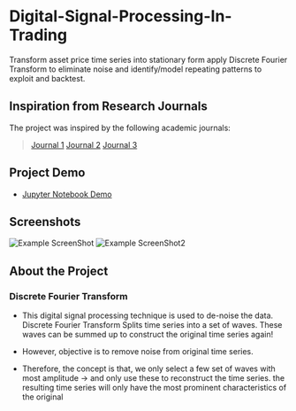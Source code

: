 # Digital-Signal-Processing-In-Trading
Transform asset price time series into stationary form apply Discrete Fourier Transform to eliminate noise and identify/model repeating patterns to exploit and backtest.

## Inspiration from Research Journals
The project was inspired by the following academic journals:
> [Journal 1](https://www.researchgate.net/publication/303849241_Fourier_Analysis_for_Stock_Price_Forecasting_Assumption_and_Evidence)
> [Journal 2](https://www.mesasoftware.com/papers/FourierTransformForTraders.pdf)
> [Journal 3](https://web.wpi.edu/Pubs/E-project/Available/E-project-022808-142909/unrestricted/FullIQPReport7.pdf)
 
## Project Demo
* [Jupyter Notebook Demo](https://nbviewer.jupyter.org/github/Naharul98/Digital-Signal-Processing-In-Trading/blob/main/Applying-Discrete-Fourier-Transform-In-Trading.ipynb)

## Screenshots
![Example ScreenShot](https://github.com/Naharul98/Digital-Signal-Processing-In-Trading/blob/main/Screenshots/screenshot2.jpg?raw=true)
![Example ScreenShot2](https://github.com/Naharul98/Digital-Signal-Processing-In-Trading/blob/main/Screenshots/screenshot1.jpg?raw=true)

## About the Project

### Discrete Fourier Transform

* This digital signal processing technique is used to de-noise the data. Discrete Fourier Transform Splits time series into a set of waves. These waves can be summed up to construct the original time series again!

* However, objective is to remove noise from original time series.

* Therefore, the concept is that, we only select a few set of waves with most amplitude -> and only use these to reconstruct the time series.
the resulting time series will only have the most prominent characteristics of the original
